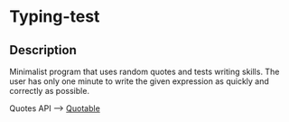 # Typing-test

## Description

 Minimalist program that uses random quotes and tests writing skills. The user has only one minute to write the given expression as quickly and correctly as possible.

Quotes API --> [Quotable](https://github.com/lukePeavey/quotable)
